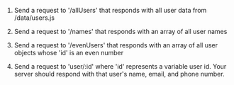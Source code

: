 1. Send a request to '/allUsers' that responds with all user data from /data/users.js

2. Send a request to '/names' that responds with an array of all user names

3. Send a request to '/evenUsers' that responds with an array of all user objects whose 'id' is an even number

4. Send a request to 'user/:id' where 'id' represents a variable user id. Your server should respond with that user's name, email, and phone number.